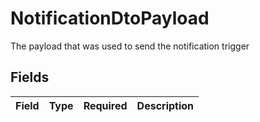 # NotificationDtoPayload

The payload that was used to send the notification trigger


## Fields

| Field       | Type        | Required    | Description |
| ----------- | ----------- | ----------- | ----------- |